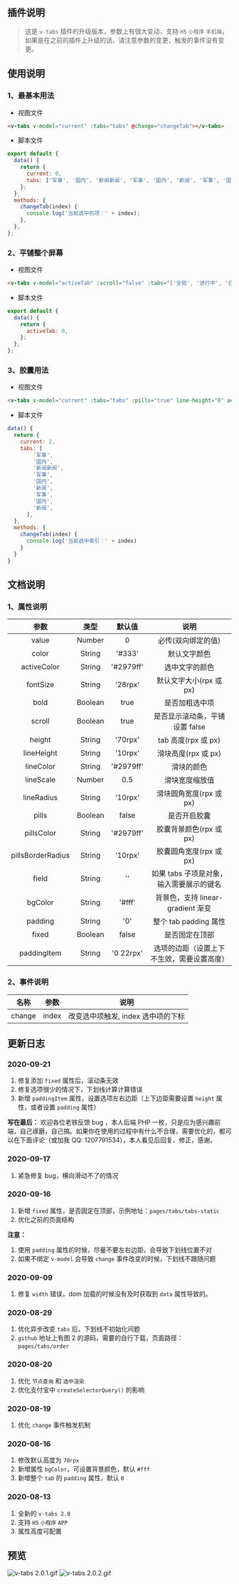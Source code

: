 ## 插件说明

> 这是 `v-tabs` 插件的升级版本，参数上有很大变动，支持 `H5` `小程序` `手机端`，如果是在之前的插件上升级的话，请注意参数的变更，触发的事件没有变更。

## 使用说明

### 1、最基本用法

- 视图文件

```html
<v-tabs v-model="current" :tabs="tabs" @change="changeTab"></v-tabs>
```

- 脚本文件

```js
export default {
  data() {
    return {
      current: 0,
      tabs: ['军事', '国内', '新闻新闻', '军事', '国内', '新闻', '军事', '国内', '新闻'],
    };
  },
  methods: {
    changeTab(index) {
      console.log('当前选中的项：' + index);
    },
  },
};
```

### 2、平铺整个屏幕

- 视图文件

```html
<v-tabs v-model="activeTab" :scroll="false" :tabs="['全部', '进行中', '已完成']"></v-tabs>
```

- 脚本文件

```js
export default {
  data() {
    return {
      activeTab: 0,
    };
  },
};
```

### 3、胶囊用法

- 视图文件

```html
<v-tabs v-model="current" :tabs="tabs" :pills="true" line-height="0" activeColor="#fff" @change="changeTab"></v-tabs>
```

- 脚本文件

```js
data() {
  return {
    current: 2,
    tabs: [
        '军事',
        '国内',
        '新闻新闻',
        '军事',
        '国内',
        '新闻',
        '军事',
        '国内',
        '新闻',
      ],
  },
  methods: {
    changeTab(index) {
      console.log('当前选中索引：' + index)
    }
  }
}
```

## 文档说明

### 1、属性说明

|       参数        |  类型   |  默认值   |                    说明                    |
| :---------------: | :-----: | :-------: | :----------------------------------------: |
|       value       | Number  |     0     |             必传(双向绑定的值)             |
|       color       | String  |  '#333'   |                默认文字颜色                |
|    activeColor    | String  | '#2979ff' |               选中文字的颜色               |
|     fontSize      | String  |  '28rpx'  |          默认文字大小(rpx 或 px)           |
|       bold        | Boolean |   true    |               是否加粗选中项               |
|      scroll       | Boolean |   true    |       是否显示滚动条，平铺设置 false       |
|      height       | String  |  '70rpx'  |            tab 高度(rpx 或 px)             |
|    lineHeight     | String  |  '10rpx'  |            滑块高度(rpx 或 px)             |
|     lineColor     | String  | '#2979ff' |                 滑块的颜色                 |
|     lineScale     | Number  |    0.5    |               滑块宽度缩放值               |
|    lineRadius     | String  |  '10rpx'  |          滑块圆角宽度(rpx 或 px)           |
|       pills       | Boolean |   false   |                是否开启胶囊                |
|    pillsColor     | String  | '#2979ff' |          胶囊背景颜色(rpx 或 px)           |
| pillsBorderRadius | String  |  '10rpx'  |          胶囊圆角宽度(rpx 或 px)           |
|       field       | String  |    ''     |  如果 tabs 子项是对象，输入需要展示的键名  |
|      bgColor      | String  |  '#fff'   |     背景色，支持 linear-gradient 渐变      |
|      padding      | String  |    '0'    |           整个 tab padding 属性            |
|       fixed       | Boolean |   false   |               是否固定在顶部               |
|    paddingItem    | String  | '0 22rpx' | 选项的边距（设置上下不生效，需要设置高度） |

### 2、事件说明

|  名称  | 参数  |                说明                |
| :----: | :---: | :--------------------------------: |
| change | index | 改变选中项触发, index 选中项的下标 |

## 更新日志

### 2020-09-21

1. 修复添加 `fixed` 属性后，滚动条无效
2. 修复选项很少的情况下，下划线计算计算错误
3. 新增 `paddingItem` 属性，设置选项左右边距（上下边距需要设置 `height` 属性，或者设置 `padding` 属性）

**写在最后：**
欢迎各位老铁反馈 bug ，本人后端 PHP 一枚，只是应为感兴趣前端，自己琢磨，自己搞。如果你在使用的过程中有什么不合理，需要优化的，都可以在下面评论（或加我 QQ: 1207791534），本人看见后回复、修正，感谢。

### 2020-09-17

1. 紧急修复 bug，横向滑动不了的情况

### 2020-09-16

1. 新增 `fixed` 属性，是否固定在顶部，示例地址：`pages/tabs/tabs-static`
2. 优化之前的页面结构

**注意：**

1. 使用 `padding` 属性的时候，尽量不要左右边距，会导致下划线位置不对
2. 如果不绑定 `v-model` 会导致 `change` 事件改变的时候，下划线不跟随问题

### 2020-09-09

1. 修复 `width` 错误，dom 加载的时候没有及时获取到 `data` 属性导致的。

### 2020-08-29

1. 优化异步改变 `tabs` 后，下划线不初始化问题
2. `github` 地址上有图 2 的源码，需要的自行下载，页面路径：`pages/tabs/order`

### 2020-08-20

1. 优化 `节点查询` 和 `选中渲染`
2. 优化支付宝中 `createSelectorQuery()` 的影响

### 2020-08-19

1. 优化 `change` 事件触发机制

### 2020-08-16

1. 修改默认高度为 `70rpx`
2. 新增属性 `bgColor`，可设置背景颜色，默认 `#fff`
3. 新增整个 `tab` 的 `padding` 属性，默认 `0`

### 2020-08-13

1. 全新的 `v-tabs 2.0`
2. 支持 `H5` `小程序` `APP`
3. 属性高度可配置

## 预览

![v-tabs 2.0.1.gif](https://tva1.sinaimg.cn/large/007S8ZIlgy1ghsv40mj76g30ai0i2tsd.gif)
![v-tabs 2.0.2.gif](https://img-cdn-aliyun.dcloud.net.cn/stream/plugin_screens/42f3a920-a674-11ea-8a24-ffee00625e2e_1.png?v=1597912963)
